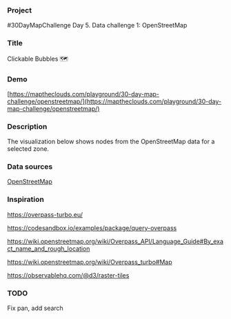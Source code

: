 ### Project

#30DayMapChallenge Day 5. Data challenge 1: OpenStreetMap

### Title

Clickable Bubbles 🗺️

### Demo

[https://maptheclouds.com/playground/30-day-map-challenge/openstreetmap/](https://maptheclouds.com/playground/30-day-map-challenge/openstreetmap/)

### Description

The visualization below shows nodes from the OpenStreetMap data for a selected zone.

### Data sources

[OpenStreetMap](https://www.openstreetmap.org)

### Inspiration

https://overpass-turbo.eu/

https://codesandbox.io/examples/package/query-overpass

https://wiki.openstreetmap.org/wiki/Overpass_API/Language_Guide#By_exact_name_and_rough_location

https://wiki.openstreetmap.org/wiki/Overpass_turbo#Map

https://observablehq.com/@d3/raster-tiles

### TODO

Fix pan, add search
